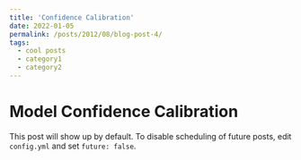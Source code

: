 ```yaml
---
title: 'Confidence Calibration'
date: 2022-01-05
permalink: /posts/2012/08/blog-post-4/
tags:
  - cool posts
  - category1
  - category2
---
```


# Model Confidence Calibration



This post will show up by default. To disable scheduling of future posts, edit `config.yml` and set `future: false`. 
